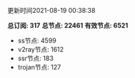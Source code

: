更新时间2021-08-19 00:38:38

**总订阅: 317**
**总节点: 22461**
**有效节点: 6521**
- ss节点: 4599
- v2ray节点: 1612
- ssr节点: 183
- trojan节点: 127
